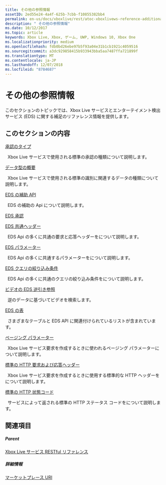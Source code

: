 ```yaml
---
title: その他の参照情報
assetID: 2ed55e24-4a4f-625b-7cbb-f10855382bb4
permalink: en-us/docs/xboxlive/rest/atoc-xboxlivews-reference-additional.html
description: " その他の参照情報"
ms.date: 10/12/2017
ms.topic: article
keywords: Xbox Live, Xbox, ゲーム, UWP, Windows 10, Xbox One
ms.localizationpriority: medium
ms.openlocfilehash: fdb0bd26ebe97b5f93a04e31b1cb1921c4059516
ms.sourcegitcommit: a3dc929858415b933943bba5aa7487ffa721899f
ms.translationtype: MT
ms.contentlocale: ja-JP
ms.lasthandoff: 12/07/2018
ms.locfileid: "8784687"
---
```

# <a name="additional-reference"></a>その他の参照情報

このセクションのトピックでは、Xbox Live サービスとエンターテイメント検出サービス (EDS) に関する補足のリファレンス情報を提供します。

<a id="ID4EZ"></a>


## <a name="in-this-section"></a>このセクションの内容

[承認のタイプ](authorizationtypes.md)

&nbsp;&nbsp;Xbox Live サービスで使用される標準の承認の種類について説明します。

[データ型の概要](datatypeoverview.md)

&nbsp;&nbsp;Xbox Live サービスで使用される標準の識別に関連するデータの種類について説明します。

[EDS の補助 API](eds-apis.md)

&nbsp;&nbsp;EDS の補助の Api について説明します。

[EDS 承認](edsauthorization.md)

[EDS 共通ヘッダー](edscommonheaders.md)

&nbsp;&nbsp;EDS Api の多くに共通の要求と応答ヘッダーをについて説明します。

[EDS パラメーター](edsparameters.md)

&nbsp;&nbsp;EDS Api の多くに共通するパラメーターをについて説明します。

[EDS クエリの絞り込み条件](edsqueryrefiners.md)

&nbsp;&nbsp;EDS Api の多くに共通のクエリの絞り込み条件をについて説明します。

[ビデオの EDS 逆引き参照](edsreverselookup.md)

&nbsp;&nbsp;逆のデータに基づいてビデオを検索します。

[EDS の表](edstables.md)

&nbsp;&nbsp;さまざまなテーブルと EDS API に関連付けられているリストが含まれています。

[ページング パラメーター](pagingparameters.md)

&nbsp;&nbsp;Xbox Live サービス要求を作成するときに使われるページング パラメーターについて説明します。

[標準の HTTP 要求および応答ヘッダー](httpstandardheaders.md)

&nbsp;&nbsp;Xbox Live サービス要求を作成するときに使用する標準的な HTTP ヘッダーをについて説明します。

[標準の HTTP 状態コード](httpstatuscodes.md)

&nbsp;&nbsp;サービスによって返される標準の HTTP ステータス コードをについて説明します。

<a id="ID4ECC"></a>


## <a name="see-also"></a>関連項目

<a id="ID4EEC"></a>


##### <a name="parent"></a>Parent

 [Xbox Live サービス RESTful リファレンス](../atoc-xboxlivews-reference.md)


<a id="ID4EOC"></a>


##### <a name="further-information"></a>詳細情報

 [マーケットプレース URI](../uri/marketplace/atoc-reference-marketplace.md)
